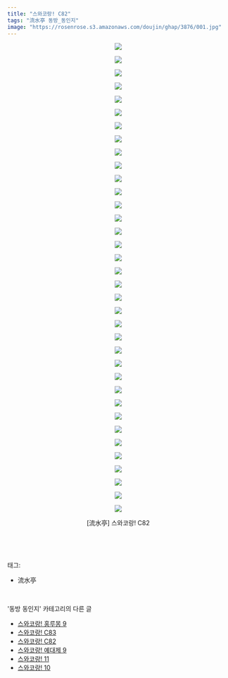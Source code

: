 ```yaml
---
title: "스와코랑! C82"
tags: "流水亭 동방_동인지"
image: "https://rosenrose.s3.amazonaws.com/doujin/ghap/3876/001.jpg"
---
```

<div class="article">
<p style="text-align: center; clear: none; float: none;"><img src="{{ site.imgserver1 }}/ghap/3876/001.jpg"/></p>
<p style="text-align: center; clear: none; float: none;"><img src="{{ site.imgserver1 }}/ghap/3876/002.jpg"/></p>
<p style="text-align: center; clear: none; float: none;"><img src="{{ site.imgserver1 }}/ghap/3876/003.jpg"/></p>
<p style="text-align: center; clear: none; float: none;"><img src="{{ site.imgserver1 }}/ghap/3876/004.jpg"/></p>
<p style="text-align: center; clear: none; float: none;"><img src="{{ site.imgserver1 }}/ghap/3876/005.jpg"/></p>
<p style="text-align: center; clear: none; float: none;"><img src="{{ site.imgserver1 }}/ghap/3876/006.jpg"/></p>
<p style="text-align: center; clear: none; float: none;"><img src="{{ site.imgserver1 }}/ghap/3876/007.jpg"/></p>
<p style="text-align: center; clear: none; float: none;"><img src="{{ site.imgserver1 }}/ghap/3876/008.jpg"/></p>
<p style="text-align: center; clear: none; float: none;"><img src="{{ site.imgserver1 }}/ghap/3876/009.jpg"/></p>
<p style="text-align: center; clear: none; float: none;"><img src="{{ site.imgserver1 }}/ghap/3876/010.jpg"/></p>
<p style="text-align: center; clear: none; float: none;"><img src="{{ site.imgserver1 }}/ghap/3876/011.jpg"/></p>
<p style="text-align: center; clear: none; float: none;"><img src="{{ site.imgserver1 }}/ghap/3876/012.jpg"/></p>
<p style="text-align: center; clear: none; float: none;"><img src="{{ site.imgserver1 }}/ghap/3876/013.jpg"/></p>
<p style="text-align: center; clear: none; float: none;"><img src="{{ site.imgserver1 }}/ghap/3876/014.jpg"/></p>
<p style="text-align: center; clear: none; float: none;"><img src="{{ site.imgserver1 }}/ghap/3876/015.jpg"/></p>
<p style="text-align: center; clear: none; float: none;"><img src="{{ site.imgserver1 }}/ghap/3876/016.jpg"/></p>
<p style="text-align: center; clear: none; float: none;"><img src="{{ site.imgserver1 }}/ghap/3876/017.jpg"/></p>
<p style="text-align: center; clear: none; float: none;"><img src="{{ site.imgserver1 }}/ghap/3876/018.jpg"/></p>
<p style="text-align: center; clear: none; float: none;"><img src="{{ site.imgserver1 }}/ghap/3876/019.jpg"/></p>
<p style="text-align: center; clear: none; float: none;"><img src="{{ site.imgserver1 }}/ghap/3876/020.jpg"/></p>
<p style="text-align: center; clear: none; float: none;"><img src="{{ site.imgserver1 }}/ghap/3876/021.jpg"/></p>
<p style="text-align: center; clear: none; float: none;"><img src="{{ site.imgserver1 }}/ghap/3876/022.jpg"/></p>
<p style="text-align: center; clear: none; float: none;"><img src="{{ site.imgserver1 }}/ghap/3876/023.jpg"/></p>
<p style="text-align: center; clear: none; float: none;"><img src="{{ site.imgserver1 }}/ghap/3876/024.jpg"/></p>
<p style="text-align: center; clear: none; float: none;"><img src="{{ site.imgserver1 }}/ghap/3876/025.jpg"/></p>
<p style="text-align: center; clear: none; float: none;"><img src="{{ site.imgserver1 }}/ghap/3876/026.jpg"/></p>
<p style="text-align: center; clear: none; float: none;"><img src="{{ site.imgserver1 }}/ghap/3876/027.jpg"/></p>
<p style="text-align: center; clear: none; float: none;"><img src="{{ site.imgserver1 }}/ghap/3876/028.jpg"/></p>
<p style="text-align: center; clear: none; float: none;"><img src="{{ site.imgserver1 }}/ghap/3876/029.jpg"/></p>
<p style="text-align: center; clear: none; float: none;"><img src="{{ site.imgserver1 }}/ghap/3876/030.jpg"/></p>
<p style="text-align: center; clear: none; float: none;"><img src="{{ site.imgserver1 }}/ghap/3876/031.jpg"/></p>
<p style="text-align: center; clear: none; float: none;"><img src="{{ site.imgserver1 }}/ghap/3876/032.jpg"/></p>
<p style="text-align: center; clear: none; float: none;"><img src="{{ site.imgserver1 }}/ghap/3876/033.jpg"/></p>
<p style="text-align: center; clear: none; float: none;"><img src="{{ site.imgserver1 }}/ghap/3876/034.jpg"/></p>
<p style="text-align: center; clear: none; float: none;"><img src="{{ site.imgserver1 }}/ghap/3876/035.jpg"/></p>
<p style="text-align: center; clear: none; float: none;"><img src="{{ site.imgserver1 }}/ghap/3876/036.jpg"/></p>
<p style="text-align: center; clear: none; float: none;">[流水亭] 스와코랑! C82</p>
<p><br/></p>
</div><br/>
<div class="tagTrail">
<p>태그: </p>
<ul>
<li>流水亭</li>
</ul>
</div><br/>
<div class="another">
<p>'동방 동인지' 카테고리의 다른 글</p>
<ul>
<li><a href="/ghap_3878">스와코랑! 홍루몽 9</a></li>
<li><a href="/ghap_3877">스와코랑! C83</a></li>
<li><a href="/ghap_3876">스와코랑! C82</a></li>
<li><a href="/ghap_3875">스와코랑! 예대제 9</a></li>
<li><a href="/ghap_3874">스와코랑! 11</a></li>
<li><a href="/ghap_3873">스와코랑! 10</a></li>
</ul>
</div><br/>
<div class="cb_module cb_fluid">
<div class="cb_wrt cb_profile">
</div><!-- commentList close -->
</div><br/>
